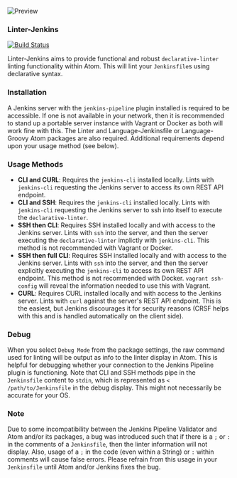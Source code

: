 ![Preview](https://raw.githubusercontent.com/mschuchard/linter-jenkins/master/linter_jenkins.png)

### Linter-Jenkins
[![Build Status](https://travis-ci.com/mschuchard/linter-jenkins.svg?branch=master)](https://travis-ci.com/mschuchard/linter-jenkins)

Linter-Jenkins aims to provide functional and robust `declarative-linter` linting functionality within Atom. This will lint your `Jenkinsfile`s using declarative syntax.

### Installation
A Jenkins server with the `jenkins-pipeline` plugin installed is required to be accessible. If one is not available in your network, then it is recommended to stand up a portable server instance with Vagrant or Docker as both will work fine with this. The Linter and Language-Jenkinsfile or Language-Groovy Atom packages are also required. Additional requirements depend upon your usage method (see below).

### Usage Methods
- **CLI and CURL**: Requires the `jenkins-cli` installed locally. Lints with `jenkins-cli` requesting the Jenkins server to access its own REST API endpoint.
- **CLI and SSH**: Requires the `jenkins-cli` installed locally. Lints with `jenkins-cli` requesting the Jenkins server to ssh into itself to execute the `declarative-linter`.
- **SSH then CLI**: Requires SSH installed locally and with access to the Jenkins server. Lints with `ssh` into the server, and then the server executing the `declarative-linter` implictly with `jenkins-cli`. This method is not recommended with Vagrant or Docker.
- **SSH then full CLI**: Requires SSH installed locally and with access to the Jenkins server. Lints with `ssh` into the server, and then the server explicitly executing the `jenkins-cli` to access its own REST API endpoint. This method is not recommended with Docker. `vagrant ssh-config` will reveal the information needed to use this with Vagrant.
- **CURL**: Requires CURL installed locally and with access to the Jenkins server. Lints with `curl` against the server's REST API endpoint. This is the easiest, but Jenkins discourages it for security reasons (CRSF helps with this and is handled automatically on the client side).

### Debug
When you select `Debug Mode` from the package settings, the raw command used for linting will be output as info to the linter display in Atom. This is helpful for debugging whether your connection to the Jenkins Pipeline plugin is functioning. Note that CLI and SSH methods pipe in the `Jenkinsfile` content to `stdin`, which is represented as `< /path/to/Jenkinsfile` in the debug display. This might not necessarily be accurate for your OS.

### Note
Due to some incompatibility between the Jenkins Pipeline Validator and Atom and/or its packages, a bug was introduced such that if there is a `;` or `:` in the comments of a `Jenkinsfile`, then the linter information will not display. Also, usage of a `;` in the code (even within a String) or `:` within comments will cause false errors. Please refrain from this usage in your `Jenkinsfile` until Atom and/or Jenkins fixes the bug.
